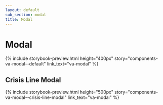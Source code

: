 ```yaml
---
layout: default
sub_section: modal
title: Modal
---
```


# Modal

{% include storybook-preview.html height="400px" story="components-va-modal--default" link_text="va-modal" %}

## Crisis Line Modal

{% include storybook-preview.html height="500px" story="components-va-modal--crisis-line-modal" link_text="va-modal" %}
